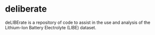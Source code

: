 # deliberate
deLIBErate is a repository of code to assist in the use and analysis of the Lithium-Ion Battery Electrolyte (LIBE) dataset.
